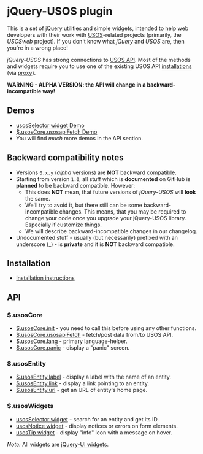 jQuery-USOS plugin
==================

This is a set of [jQuery](http://jquery.com/) utilities and simple widgets, 
intended to help web developers with their work with
[USOS](http://usos.edu.pl/)-related projects (primarily, the *USOSweb* project).
If you don't know what *jQuery* and *USOS* are, then you're in a wrong place!

*jQuery-USOS* has strong connections to
[USOS API](http://apps.usos.edu.pl/developers/api/). Most of the methods and
widgets require you to use one of the existing USOS API
[installations](http://apps.usos.edu.pl/developers/api/definitions/installations/)
(via [proxy](https://github.com/MUCI/jquery-usos/blob/master/doc/installation.md)).

**WARNING - ALPHA VERSION: the API will change in a backward-incompatible way!**

Demos
-----

  * [usosSelector widget Demo](http://jsfiddle.net/gh/get/jquery/1.9.1/dependencies/migrate,ui/MUCI/jquery-usos/tree/master/jsfiddle-demos/widget.selector)
  * [$.usosCore.usosapiFetch Demo](http://jsfiddle.net/gh/get/jquery/1.9.1/dependencies/migrate,ui/MUCI/jquery-usos/tree/master/jsfiddle-demos/core.usosapiFetch)
  * You will find *much* more demos in the API section.

Backward compatibility notes
----------------------------

  * Versions `0.x.y` (*alpha* versions) are **NOT** backward compatible.
  * Starting from version `1.0`, all stuff which is **documented** on GitHub is
    **planned** to be backward compatible. However:
    * This does **NOT** mean, that future versions of *jQuery-USOS* will
      **look** the same.
    * We'll try to avoid it, but there still can be some backward-incompatible 
      changes. This means, that you may be required to change your code once
      you upgrade your jQuery-USOS library. Especially if customize things.
    * We will describe backward-incompatible changes in our changelog.
  * Undocumented stuff - usually (but necessarily) prefixed with an underscore 
    (_) - is **private** and it is **NOT**  backward compatible.


Installation
------------

  * [Installation instructions](https://github.com/MUCI/jquery-usos/blob/master/doc/installation.md)

	
API
---
  
### $.usosCore

  * [$.usosCore.init](https://github.com/MUCI/jquery-usos/blob/master/doc/core.init.md) -
    you need to call this before using any other functions.
  * [$.usosCore.usosapiFetch](https://github.com/MUCI/jquery-usos/blob/master/doc/core.usosapiFetch.md) -
    fetch/post data from/to USOS API.
  * [$.usosCore.lang](https://github.com/MUCI/jquery-usos/blob/master/doc/core.lang.md) -
    primary language-helper.
  * [$.usosCore.panic](https://github.com/MUCI/jquery-usos/blob/master/doc/core.panic.md) -
    display a "panic" screen.

### $.usosEntity

  * [$.usosEntity.label](https://github.com/MUCI/jquery-usos/blob/master/doc/entity.label.md) - display a label with the name of an entity.
  * [$.usosEntity.link](https://github.com/MUCI/jquery-usos/blob/master/doc/entity.link.md) - display a link pointing to an entity.
  * [$.usosEntity.url](https://github.com/MUCI/jquery-usos/blob/master/doc/entity.url.md) - get an URL of entity's home page.

### $.usosWidgets

  * [usosSelector widget](https://github.com/MUCI/jquery-usos/blob/master/doc/widget.selector.md) - search for an entity and get its ID.
  * [usosNotice widget](https://github.com/MUCI/jquery-usos/blob/master/doc/widget.notice.md) - display notices or errors on form elements.
  * [usosTip widget](https://github.com/MUCI/jquery-usos/blob/master/doc/widget.tip.md) - display "info" icon with a message on hover.

*Note:* All widgets are [jQuery-UI widgets](http://api.jqueryui.com/jQuery.widget/).


<!--

ApiTable
--------

This widget can display dynamic, sortable, paginated tables based on USOS API
data. In order for all of its functionality to work properly, the underlaying
USOS API method must implement a specific set of parameters (not yet
documented).

**This module is currently undocumented. You should not use it.**

![Example apitable screenshot](http://i.imgur.com/hngxh9J.png)
-->